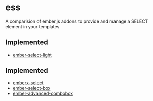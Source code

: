 # ess 

A comparision of ember.js addons to provide and manage a SELECT element in your templates

## Implemented

* [ember-select-light](https://git-scm.com://www.emberobserver.com/addons/ember-select-light)

## Implemented

* [emberx-select](https://www.emberobserver.com/addons/emberx-select)
* [ember-select-box](https://www.emberobserver.com/addons/ember-select-box)
* [ember-advanced-combobox](https://www.emberobserver.com/addons/ember-select-bo://www.emberobserver.com/addons/ember-advanced-combobox)

